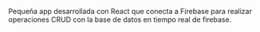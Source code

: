 Pequeña app desarrollada con React que conecta a Firebase para realizar operaciones CRUD con la base de datos en tiempo real de firebase.

